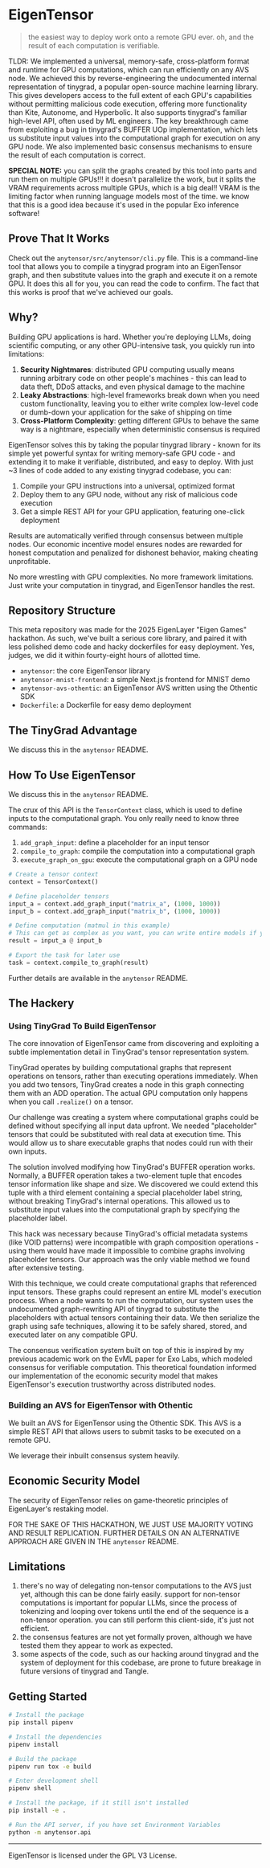 # EigenTensor

> the easiest way to deploy work onto a remote GPU ever. oh, and the result of each computation is verifiable.

TLDR: We implemented a universal, memory-safe, cross-platform format and runtime for GPU computations, which can run efficiently on any AVS node. We achieved this by reverse-engineering the undocumented internal representation of tinygrad, a popular open-source machine learning library. This gives developers access to the full extent of each GPU's capabilities without permitting malicious code execution, offering more functionality than Kite, Autonome, and Hyperbolic. It also supports tinygrad's familiar high-level API, often used by ML engineers. The key breakthrough came from exploiting a bug in tinygrad's BUFFER UOp implementation, which lets us substitute input values into the computational graph for execution on any GPU node. We also implemented basic consensus mechanisms to ensure the result of each computation is correct.

**SPECIAL NOTE:** you can split the graphs created by this tool into parts and run them on multiple GPUs!!! it doesn't parallelize the work, but it splits the VRAM requirements across multiple GPUs, which is a big deal!! VRAM is the limiting factor when running language models most of the time. we know that this is a good idea because it's used in the popular Exo inference software!

## Prove That It Works

Check out the `anytensor/src/anytensor/cli.py` file. This is a command-line tool that allows you to compile a tinygrad program into an EigenTensor graph, and then substitute values into the graph and execute it on a remote GPU. It does this all for you, you can read the code to confirm. The fact that this works is proof that we've achieved our goals.

## Why?

Building GPU applications is hard. Whether you're deploying LLMs, doing scientific computing, or any other GPU-intensive task, you quickly run into limitations:

1. **Security Nightmares**: distributed GPU computing usually means running arbitrary code on other people's machines - this can lead to data theft, DDoS attacks, and even physical damage to the machine
2. **Leaky Abstractions**: high-level frameworks break down when you need custom functionality, leaving you to either write complex low-level code or dumb-down your application for the sake of shipping on time
3. **Cross-Platform Complexity**: getting different GPUs to behave the same way is a nightmare, especially when deterministic consensus is required   

EigenTensor solves this by taking the popular tinygrad library - known for its simple yet powerful syntax for writing memory-safe GPU code - and extending it to make it verifiable, distributed, and easy to deploy. With just ~3 lines of code added to any existing tinygrad codebase, you can:

1. Compile your GPU instructions into a universal, optimized format
2. Deploy them to any GPU node, without any risk of malicious code execution
3. Get a simple REST API for your GPU application, featuring one-click deployment

Results are automatically verified through consensus between multiple nodes. Our economic incentive model ensures nodes are rewarded for honest computation and penalized for dishonest behavior, making cheating unprofitable.

No more wrestling with GPU complexities. No more framework limitations. Just write your computation in tinygrad, and EigenTensor handles the rest.

## Repository Structure

This meta repository was made for the 2025 EigenLayer "Eigen Games" hackathon. As such, we've built a serious core library, and paired it with less polished demo code and hacky dockerfiles for easy deployment. Yes, judges, we did it within fourty-eight hours of allotted time.

- `anytensor`: the core EigenTensor library
- `anytensor-mnist-frontend`: a simple Next.js frontend for MNIST demo
- `anytensor-avs-othentic`: an EigenTensor AVS written using the Othentic SDK
- `Dockerfile`: a Dockerfile for easy demo deployment

## The TinyGrad Advantage

We discuss this in the `anytensor` README.

## How To Use EigenTensor

We discuss this in the `anytensor` README.

The crux of this API is the `TensorContext` class, which is used to define inputs to the computational graph. You only really need to know three commands:

1. `add_graph_input`: define a placeholder for an input tensor
2. `compile_to_graph`: compile the computation into a computational graph
3. `execute_graph_on_gpu`: execute the computational graph on a GPU node

```python
# Create a tensor context
context = TensorContext()

# Define placeholder tensors
input_a = context.add_graph_input("matrix_a", (1000, 1000))
input_b = context.add_graph_input("matrix_b", (1000, 1000))

# Define computation (matmul in this example)
# This can get as complex as you want, you can write entire models if you want
result = input_a @ input_b

# Export the task for later use
task = context.compile_to_graph(result)
```

Further details are available in the `anytensor` README.

## The Hackery

### Using TinyGrad To Build EigenTensor

The core innovation of EigenTensor came from discovering and exploiting a subtle implementation detail in TinyGrad's tensor representation system. 

TinyGrad operates by building computational graphs that represent operations on tensors, rather than executing operations immediately. When you add two tensors, TinyGrad creates a node in this graph connecting them with an ADD operation. The actual GPU computation only happens when you call `.realize()` on a tensor.

Our challenge was creating a system where computational graphs could be defined without specifying all input data upfront. We needed "placeholder" tensors that could be substituted with real data at execution time. This would allow us to share executable graphs that nodes could run with their own inputs.

The solution involved modifying how TinyGrad's BUFFER operation works. Normally, a BUFFER operation takes a two-element tuple that encodes tensor information like shape and size. We discovered we could extend this tuple with a third element containing a special placeholder label string, without breaking TinyGrad's internal operations. This allowed us to substitute input values into the computational graph by specifying the placeholder label.

This hack was necessary because TinyGrad's official metadata systems (like VOID patterns) were incompatible with graph composition operations - using them would have made it impossible to combine graphs involving placeholder tensors. Our approach was the only viable method we found after extensive testing.

With this technique, we could create computational graphs that referenced input tensors. These graphs could represent an entire ML model's execution process. When a node wants to run the computation, our system uses the undocumented graph-rewriting API of tinygrad to substitute the placeholders with actual tensors containing their data. We then serialize the graph using safe techniques, allowing it to be safely shared, stored, and executed later on any compatible GPU.

The consensus verification system built on top of this is inspired by my previous academic work on the EvML paper for Exo Labs, which modeled consensus for verifiable computation. This theoretical foundation informed our implementation of the economic security model that makes EigenTensor's execution trustworthy across distributed nodes.

### Building an AVS for EigenTensor with Othentic

We built an AVS for EigenTensor using the Othentic SDK. This AVS is a simple REST API that allows users to submit tasks to be executed on a remote GPU.

We leverage their inbuilt consensus system heavily.

## Economic Security Model

The security of EigenTensor relies on game-theoretic principles of EigenLayer's restaking model. 

FOR THE SAKE OF THIS HACKATHON, WE JUST USE MAJORITY VOTING AND RESULT REPLICATION. FURTHER DETAILS ON AN ALTERNATIVE APPROACH ARE GIVEN IN THE `anytensor` README.

## Limitations

1. there's no way of delegating non-tensor computations to the AVS just yet, although this can be done fairly easily. support for non-tensor computations is important for popular LLMs, since the process of tokenizing and looping over tokens until the end of the sequence is a non-tensor operation. you can still perform this client-side, it's just not efficient.
2. the consensus features are not yet formally proven, although we have tested them they appear to work as expected.
3. some aspects of the code, such as our hacking around tinygrad and the system of deployment for this codebase, are prone to future breakage in future versions of tinygrad and Tangle.

## Getting Started

```bash
# Install the package
pip install pipenv

# Install the dependencies
pipenv install

# Build the package
pipenv run tox -e build

# Enter development shell
pipenv shell

# Install the package, if it still isn't installed
pip install -e .

# Run the API server, if you have set Environment Variables
python -m anytensor.api
```
---

EigenTensor is licensed under the GPL V3 License.
